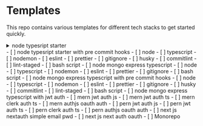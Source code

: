 # Templates
This repo contains various templates for different tech stacks to get started quickly.
<details>
	<summary>node  typesript starter</summary>
	
- [x] node  typesript starter
	- [x] node
	- [x] typescript
	- [x] nodemon
	- [x] eslint
	- [x] prettier
	- [x] gitignore
	- [x] Add type module in package json
	- [ ] bash script
	- [x] [Github](https://github.com/GautamRaj-1200/node-ts-starter)
 
</details>
- [ ] node  typesript starter with pre commit hooks
	- [ ] node
	- [ ] typescript
	- [ ] nodemon
	- [ ] eslint
	- [ ] prettier
	- [ ] gitignore
	- [ ] husky
	- [ ] commitlint
	- [ ] lint-staged
	- [ ] bash script
- [ ] node mongo express typescript 
	- [ ] node
	- [ ] typescript
	- [ ] nodemon
	- [ ] eslint
	- [ ] prettier
	- [ ] gitignore
	- [ ] bash script
- [ ] node mongo express typescript with pre commit hooks
	- [ ] node
	- [ ] typescript
	- [ ] nodemon
	- [ ] eslint
	- [ ] prettier
	- [ ] gitignore
	- [ ] husky
	- [ ] commitlint
	- [ ] lint-staged
	- [ ] bash script
- [ ] node mongo express typescript with jwt auth
- [ ] mern jwt auth js
- [ ] mern jwt auth ts
- [ ] mern clerk auth ts
- [ ] mern authjs oauth auth 
- [ ] pern jwt auth js
- [ ] pern jwt auth ts
- [ ] pern clerk auth ts
- [ ] pern authjs oauth auth 
- [ ] next js nextauth simple email pwd
- [ ] next js next auth oauth
- [ ] Monorepo
